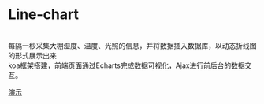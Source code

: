# Line-chart
<br>每隔一秒采集大棚湿度、温度、光照的信息，并将数据插入数据库，以动态折线图的形式展示出来
<br>koa框架搭建，前端页面通过Echarts完成数据可视化，Ajax进行前后台的数据交互。

[演示](https://ws3.sinaimg.cn/large/006tKfTcly1fh7um9o7hrj31bu0swtbd.jpg)

